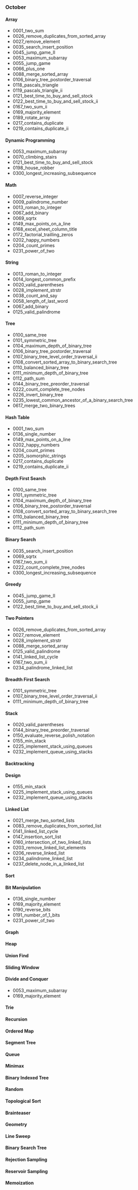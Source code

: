 ### October
#### Array
- 0001_two_sum
- 0026_remove_duplicates_from_sorted_array
- 0027_remove_element
- 0035_search_insert_position
- 0045_jump_game_II
- 0053_maximum_subarray
- 0055_jump_game
- 0066_plus_one
- 0088_merge_sorted_array
- 0106_binary_tree_postorder_traversal
- 0118_pascals_triangle
- 0119_pascals_triangle_ii
- 0121_best_time_to_buy_and_sell_stock
- 0122_best_time_to_buy_and_sell_stock_ii
- 0167_two_sum_ii
- 0169_majority_element
- 0189_rotate_array
- 0217_contains_duplicate
- 0219_contains_duplicate_ii

#### Dynamic Programming
- 0053_maximum_subarray
- 0070_climbing_stairs
- 0121_best_time_to_buy_and_sell_stock
- 0198_house_robber
- 0300_longest_increasing_subsequence

#### Math
- 0007_reverse_integer
- 0009_palindrome_number
- 0013_roman_to_integer
- 0067_add_binary
- 0069_sqrtx
- 0149_max_points_on_a_line
- 0168_excel_sheet_column_title
- 0172_factorial_trailling_zeros
- 0202_happy_numbers
- 0204_count_primes
- 0231_power_of_two

#### String
- 0013_roman_to_integer
- 0014_longest_common_prefix
- 0020_valid_parentheses
- 0028_implement_strstr
- 0038_count_and_say
- 0058_length_of_last_word
- 0067_add_binary
- 0125_valid_palindrome

#### Tree
- 0100_same_tree
- 0101_symmetric_tree
- 0104_maximum_depth_of_binary_tree
- 0106_binary_tree_postorder_traversal
- 0107_binary_tree_level_order_traversal_ii
- 0108_convert_sorted_array_to_binary_search_tree
- 0110_balanced_binary_tree
- 0111_minimum_depth_of_binary_tree
- 0112_path_sum
- 0144_binary_tree_preorder_traversal
- 0222_count_complete_tree_nodes
- 0226_invert_binary_tree
- 0235_lowest_common_ancestor_of_a_binary_search_tree
- 0617_merge_two_binary_trees

#### Hash Table
- 0001_two_sum
- 0136_single_number
- 0149_max_points_on_a_line
- 0202_happy_numbers
- 0204_count_primes
- 0205_isomorphic_strings
- 0217_contains_duplicate
- 0219_contains_duplicate_ii

#### Depth First Search
- 0100_same_tree
- 0101_symmetric_tree
- 0104_maximum_depth_of_binary_tree
- 0106_binary_tree_postorder_traversal
- 0108_convert_sorted_array_to_binary_search_tree
- 0110_balanced_binary_tree
- 0111_minimum_depth_of_binary_tree
- 0112_path_sum

#### Binary Search
- 0035_search_insert_position
- 0069_sqrtx
- 0167_two_sum_ii
- 0222_count_complete_tree_nodes
- 0300_longest_increasing_subsequence

#### Greedy
- 0045_jump_game_II
- 0055_jump_game
- 0122_best_time_to_buy_and_sell_stock_ii

#### Two Pointers
- 0026_remove_duplicates_from_sorted_array
- 0027_remove_element
- 0028_implement_strstr
- 0088_merge_sorted_array
- 0125_valid_palindrome
- 0141_linked_list_cycle
- 0167_two_sum_ii
- 0234_palindrome_linked_list

#### Breadth First Search
- 0101_symmetric_tree
- 0107_binary_tree_level_order_traversal_ii
- 0111_minimum_depth_of_binary_tree

#### Stack
- 0020_valid_parentheses
- 0144_binary_tree_preorder_traversal
- 0150_evaluate_reverse_polish_notation
- 0155_min_stack
- 0225_implement_stack_using_queues
- 0232_implement_queue_using_stacks

#### Backtracking

#### Design
- 0155_min_stack
- 0225_implement_stack_using_queues
- 0232_implement_queue_using_stacks

#### Linked List
- 0021_merge_two_sorted_lists
- 0083_remove_duplicates_from_sorted_list
- 0141_linked_list_cycle
- 0147_insertion_sort_list
- 0160_intersection_of_two_linked_lists
- 0203_remove_linked_list_elements
- 0206_reverse_linked_list
- 0234_palindrome_linked_list
- 0237_delete_node_in_a_linked_list

#### Sort

#### Bit Manipulation
- 0136_single_number
- 0169_majority_element
- 0190_reverse_bits
- 0191_number_of_1_bits
- 0231_power_of_two
#### Graph

#### Heap

#### Union Find

#### Sliding Window

#### Divide and Conquer
- 0053_maximum_subarray
- 0169_majority_element

#### Trie

#### Recursion

#### Ordered Map

#### Segment Tree

#### Queue

#### Minimax

#### Binary Indexed Tree

#### Random

#### Topological Sort

#### Brainteaser

#### Geometry

#### Line Sweep

#### Binary Search Tree

#### Rejection Sampling

#### Reservoir Sampling

#### Memoization